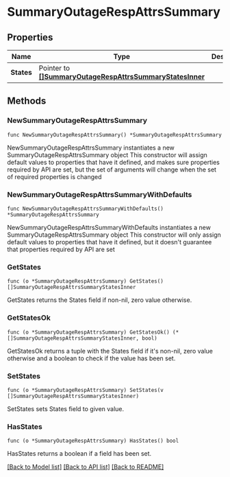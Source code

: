 # SummaryOutageRespAttrsSummary

## Properties

Name | Type | Description | Notes
------------ | ------------- | ------------- | -------------
**States** | Pointer to [**[]SummaryOutageRespAttrsSummaryStatesInner**](SummaryOutageRespAttrsSummaryStatesInner.md) |  | [optional] 

## Methods

### NewSummaryOutageRespAttrsSummary

`func NewSummaryOutageRespAttrsSummary() *SummaryOutageRespAttrsSummary`

NewSummaryOutageRespAttrsSummary instantiates a new SummaryOutageRespAttrsSummary object
This constructor will assign default values to properties that have it defined,
and makes sure properties required by API are set, but the set of arguments
will change when the set of required properties is changed

### NewSummaryOutageRespAttrsSummaryWithDefaults

`func NewSummaryOutageRespAttrsSummaryWithDefaults() *SummaryOutageRespAttrsSummary`

NewSummaryOutageRespAttrsSummaryWithDefaults instantiates a new SummaryOutageRespAttrsSummary object
This constructor will only assign default values to properties that have it defined,
but it doesn't guarantee that properties required by API are set

### GetStates

`func (o *SummaryOutageRespAttrsSummary) GetStates() []SummaryOutageRespAttrsSummaryStatesInner`

GetStates returns the States field if non-nil, zero value otherwise.

### GetStatesOk

`func (o *SummaryOutageRespAttrsSummary) GetStatesOk() (*[]SummaryOutageRespAttrsSummaryStatesInner, bool)`

GetStatesOk returns a tuple with the States field if it's non-nil, zero value otherwise
and a boolean to check if the value has been set.

### SetStates

`func (o *SummaryOutageRespAttrsSummary) SetStates(v []SummaryOutageRespAttrsSummaryStatesInner)`

SetStates sets States field to given value.

### HasStates

`func (o *SummaryOutageRespAttrsSummary) HasStates() bool`

HasStates returns a boolean if a field has been set.


[[Back to Model list]](../README.md#documentation-for-models) [[Back to API list]](../README.md#documentation-for-api-endpoints) [[Back to README]](../README.md)


